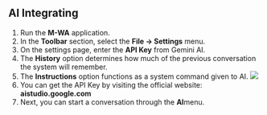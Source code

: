 ## AI Integrating

1. Run the **M-WA** application.
2. In the **Toolbar** section, select the **File → Settings** menu.
3. On the settings page, enter the **API Key** from Gemini AI.
4. The **History** option determines how much of the previous conversation the system will remember.
5. The **Instructions** option functions as a system command given to AI. <img src="/docs/images/3.jpg" />
6. You can get the API Key by visiting the official website: **aistudio.google.com**
7. Next, you can start a conversation through the **AI** ​​menu.